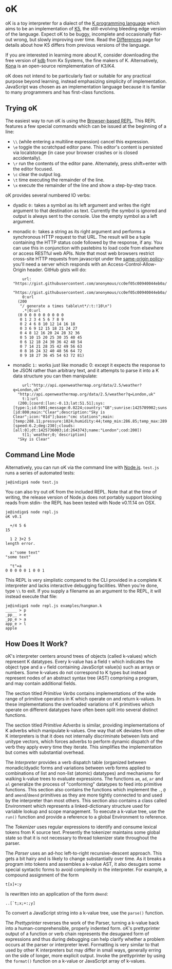 oK
==

oK is a toy interpreter for a dialect of the [K programming language](http://en.wikipedia.org/wiki/K_(programming_language)) which aims to be an implementation of [K5](http://kparc.com), the still-evolving bleeding edge version of the language. Expect oK to be buggy, incomplete and occasionally flat-out wrong, but slowly improving over time. Read the [Differences](https://github.com/JohnEarnest/ok/blob/master/Differences.md) page for details about how K5 differs from previous versions of the language.

If you are interested in learning more about K, consider downloading the free version of [kdb](http://kx.com/software-download.php) from Kx Systems, the fine makers of K. Alternatively, [Kona](https://github.com/kevinlawler/kona) is an open-source reimplementation of K3/K4.

oK does not intend to be particularly fast or suitable for any practical purpose beyond learning, instead emphasizing simplicity of implementation. JavaScript was chosen as an implementation language because it is familar to many programmers and has first-class functions.

Trying oK
---------
The easiest way to run oK is using the [Browser-based REPL](http://johnearnest.github.io/ok/index.html). This REPL features a few special commands which can be issued at the beginning of a line:

- `\\` (while entering a multiline expression) cancel this expression.
- `\e` toggle the scratchpad editor pane. This editor's content is persisted via localstorage (in case your browser crashes or is closed accidentally). 
- `\r` run the contents of the editor pane. Alternately, press shift+enter with the editor focused.
- `\c` clear the output log.
- `\t` time executing the remainder of the line.
- `\x` execute the remainder of the line and show a step-by-step trace.

oK provides several numbered IO verbs:

- dyadic `0:` takes a symbol as its left argument and writes the right argument to that destination as text. Currently the symbol is ignored and output is always sent to the console. Use the empty symbol as a left argument.
- monadic `0:` takes a string as its right argument and performs a synchronous HTTP request to that URL. The result will be a tuple containing the HTTP status code followed by the response, if any. You can use this in conjunction with pastebins to load code from elsewhere or access RESTful web APIs. Note that most web browsers restrict cross-site HTTP requests from javascript under the [same-origin policy](http://en.wikipedia.org/wiki/Same-origin_policy)- you'll need a server which responds with an Access-Control-Allow-Origin header. GitHub gists will do:

		  url: "https://gist.githubusercontent.com/anonymous/cc0ef05c00940044eb0a/raw/c728a7dd0b3266f7a42de637a961cd9990caf102/gistfile1.txt"
		"https://gist.githubusercontent.com/anonymous/cc0ef05c00940044eb0a/raw/c728a7dd0b3266f7a42de637a961cd9990caf102/gistfile1.txt"
		  0:url
		(200
		 "/ generate a times table\nt*/:t:!10\n")
		  .*|0:url
		(0 0 0 0 0 0 0 0 0 0
		 0 1 2 3 4 5 6 7 8 9
		 0 2 4 6 8 10 12 14 16 18
		 0 3 6 9 12 15 18 21 24 27
		 0 4 8 12 16 20 24 28 32 36
		 0 5 10 15 20 25 30 35 40 45
		 0 6 12 18 24 30 36 42 48 54
		 0 7 14 21 28 35 42 49 56 63
		 0 8 16 24 32 40 48 56 64 72
		 0 9 18 27 36 45 54 63 72 81)

- monadic `1:` works just like monadic 0: except it expects the response to be JSON rather than arbitrary text, and it attempts to parse it into a K data structure you can then manipulate:

		  url:"http://api.openweathermap.org/data/2.5/weather?q=London,uk"
		"http://api.openweathermap.org/data/2.5/weather?q=London,uk"
		  t:1:url
		(200;[coord:[lon:-0.13;lat:51.51];sys:[type:1;id:5091;message:0.0224;country:"GB";sunrise:1425709902;sunset:1425750674];weather:,[id:800;main:"Clear";description:"Sky is Clear";icon:"01d"];base:"cmc stations";main:[temp:288.11;pressure:1024;humidity:44;temp_min:286.85;temp_max:289.82];wind:[speed:6.2;deg:230];clouds:[all:0];dt:1425736003;id:2643743;name:"London";cod:200])
		  t[1;`weather;0;`description]
		"Sky is Clear"

Command Line Mode
-----------------
Alternatively, you can run oK via the command line with  [Node.js](http://nodejs.org). `test.js` runs a series of automated tests:

	je@indigo$ node test.js

You can also try out oK from the included REPL. Note that at the time of writing, the release version of Node.js does not portably support blocking reads from stdin- the REPL has been tested with Node v0.11.14 on OSX.

	je@indigo$ node repl.js 
	oK v0.1
	
	  +/4 5 6
	15

	  1 2 3+2 5
	length error.
	
	  a:"some text"
	"some text"
	
	  "t"=a
	0 0 0 0 0 1 0 0 1

This REPL is very simplistic compared to the CLI provided in a complete K interpreter and lacks interactive debugging facilities. When you're done, type `\\` to exit. If you supply a filename as an argument to the REPL, it will instead execute that file:

	je@indigo$ node repl.js examples/hangman.k
	_____ > p
	_pp__ > e
	_pp_e > a
	app_e > l
	apple

How Does It Work?
-----------------
oK's interpreter centers around trees of objects (called k-values) which represent K datatypes. Every k-value has a field `t` which indicates the object type and a `v` field containing JavaScript value(s) such as arrays or numbers. Some k-values do not correspond to K types but instead represent nodes of an abstract syntax tree (AST) comprising a program, and may contain additional fields.

The section titled _Primitive Verbs_ contains implementations of the wide range of primitive operators in K which operate on and return k-values. In these implementations the overloaded variations of K primitives which operate on different datatypes have often been split into several distinct functions.

The section titled _Primitive Adverbs_ is similar, providing implementations of K adverbs which manipulate k-values. One way that oK deviates from other K interpreters is that it does not internally discriminate between lists and unitype vectors, which forces adverbs to perform dynamic dispatch of the verb they apply every time they iterate. This simplifies the implementation but comes with substantial overhead.

The _Interpreter_ provides a verb dispatch table (organized between monadic/dyadic forms and variations between verb forms applied to combinations of list and non-list (atomic) datatypes) and mechanisms for walking k-value trees to evaluate expressions. The functions `am`, `ad`, `ar` and `al` generalize the process of "conforming" datatypes to feed into primitive functions. This section also contains the functions which implement the `.`, `@` and `amend`/`dmend` primitives as they are more tightly connected to and used by the interpreter than most others. This section also contains a class called Environment which represents a linked-dictionary structure used for variable lookup and scope management. To execute a k-value tree, use the `run()` function and provide a reference to a global Environment to reference.

The _Tokenizer_ uses regular expressions to identify and consume lexical tokens from K source text. Presently the tokenizer maintains some global state so that it is not necessary to thread tokenizer state throughout the parser.

The _Parser_ uses an ad-hoc left-to-right recursive-descent approach. This gets a bit hairy and is likely to change substantially over time. As it breaks a program into tokens and assembles a k-value AST, it also desugars some special syntactic forms to avoid complexity in the interpreter. For example, a compound assignment of the form

	t[x]+:y

Is rewritten into an application of the form `dmend`:

	..[`t;x;+:;y]

To convert a JavaScript string into a k-value tree, use the `parse()` function.

The _Prettyprinter_ reverses the work of the Parser, turning a k-value back into a human-comprehensible, properly indented form. oK's prettyprinter output of a function or verb chain represents the desugared form of expressions and thus during debugging can help clarify whether a problem occurs at the parser or interpreter level. Formatting is very similar to that used by other K interpreters but may differ in small ways, generally erring on the side of longer, more explicit output. Invoke the prettyprinter by using the `format()` function on a k-value or JavaScript array of k-values.

